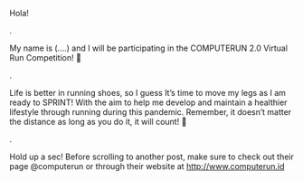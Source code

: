 Hola!

.

My name is (....) and I will be participating in the COMPUTERUN 2.0 Virtual Run Competition! 🏃

.

Life is better in running shoes, so I guess It’s time to move my legs as I am ready to SPRINT! With the aim to help me develop and maintain a healthier lifestyle through running during this pandemic. Remember, it doesn’t matter the distance as long as you do it, it will count! 👣

.

Hold up a sec! Before scrolling to another post, make sure to check out their page @computerun or through their website at http://www.computerun.id
